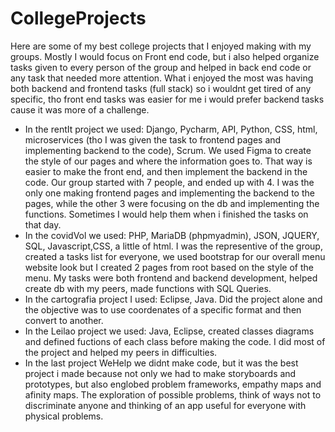# CollegeProjects
Here are some of my best college projects that I enjoyed making with my groups.
Mostly I would focus on Front end code, but i also helped organize tasks given to every person of the group and helped in back end code or any task that needed more attention. 
What i enjoyed the most was having both backend and frontend tasks (full stack) so i wouldnt get tired of any specific, tho front end tasks was easier for me i would prefer backend tasks cause it was more of a challenge.

- In the rentIt project we used: Django, Pycharm, API, Python, CSS, html, microservices (tho I was given the task to frontend pages and implementing backend to the code), Scrum. We used Figma to create the style of our pages and where the information goes to. That way is easier to make the front end, and then implement the backend in the code. Our group started with 7 people, and ended up with 4. I was the only one making frontend pages and implementing the backend to the pages, while the other 3 were focusing on the db and implementing the functions. Sometimes I would help them when i finished the tasks on that day.
- In the covidVol we used: PHP, MariaDB (phpmyadmin), JSON, JQUERY, SQL, Javascript,CSS, a little of html. I was the representive of the group, created a tasks list for everyone, we used bootstrap for our overall menu website look but I created 2 pages from root based on the style of the menu. My tasks were both frontend and backend development, helped create db with my peers, made functions with SQL Queries.
- In the cartografia project I used: Eclipse, Java. Did the project alone and the objective was to use coordenates of a specific format and then convert to another.
- In the Leilao project we used: Java, Eclipse, created classes diagrams and defined fuctions of each class before making the code. I did most of the project and helped my peers in difficulties.
- In the last project WeHelp we didnt make code, but it was the best project i made because not only we had to make storyboards and prototypes, but also englobed problem frameworks, empathy maps and afinity maps. The exploration of possible problems, think of ways not to discriminate anyone and thinking of an app useful for everyone with physical problems.
